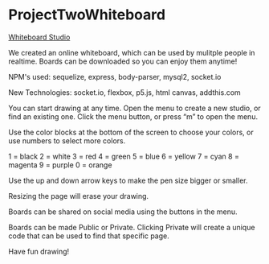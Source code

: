 # ProjectTwoWhiteboard

[Whiteboard Studio](https://whiteboardstudio.herokuapp.com/)

We created an online whiteboard, which can be used by mulitple people in realtime. 
Boards can be downloaded so you can enjoy them anytime!

NPM's used: sequelize, express, body-parser, mysql2, socket.io

New Technologies: socket.io, flexbox, p5.js, html canvas, addthis.com

You can start drawing at any time. Open the menu to create a new studio, or find an existing one. Click the menu button, or press “m” to open the menu.

Use the color blocks at the bottom of the screen to choose your colors, or use numbers to select more colors.

1 = black
2 = white
3 = red
4 = green
5 = blue
6 = yellow
7 = cyan
8 = magenta
9 = purple
0 = orange

Use the up and down arrow keys to make the pen size bigger or smaller.

Resizing the page will erase your drawing.

Boards can be shared on social media using the buttons in the menu.

Boards can be made Public or Private. Clicking Private will create a unique code that can be used to find that specific page.

Have fun drawing!

[ScreenShot]: https://user-images.githubusercontent.com/38054153/45453927-d4c0d100-b6a7-11e8-91b5-70f132dfea65.png "Screen shot"
